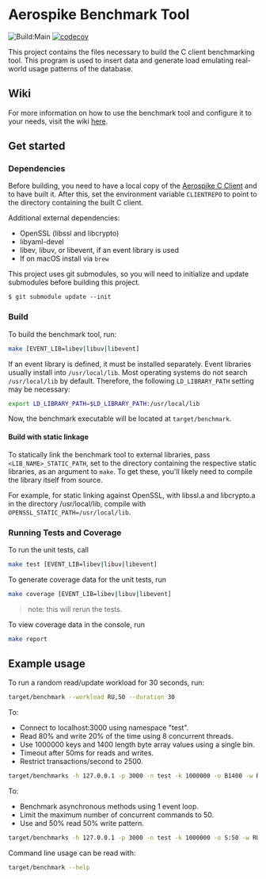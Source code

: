 # Aerospike Benchmark Tool

![Build:Main](https://github.com/citrusleaf/aerospike-benchmark/workflows/Build:Main/badge.svg)
[![codecov](https://codecov.io/gh/aerospike/aerospike-benchmark/branch/main/graph/badge.svg?token=TPGZT8V6AA)](https://codecov.io/gh/aerospike/aerospike-benchmark)

This project contains the files necessary to build the C client benchmarking tool.  This program is used to insert data and generate load emulating real-world usage patterns of the database.

## Wiki
For more information on how to use the benchmark tool and configure it to your needs, visit the wiki [here](https://github.com/aerospike/aerospike-benchmark/wiki).

## Get started

### Dependencies

Before building, you need to have a local copy of the [Aerospike C Client](https://github.com/aerospike/aerospike-client-c) and to have built it. After this, set the environment variable `CLIENTREPO` to point to the directory containing the built C client.

Additional external dependencies:
 * OpenSSL (libssl and libcrypto)
 * libyaml-devel
 * libev, libuv, or libevent, if an event library is used
  * If on macOS install via `brew`

This project uses git submodules, so you will need to initialize and update submodules before building this project.

	$ git submodule update --init

### Build

To build the benchmark tool, run:
```sh
make [EVENT_LIB=libev|libuv|libevent]
```
 If an event library is defined, it must be installed separately. Event libraries usually install into `/usr/local/lib`. Most operating systems do not search `/usr/local/lib` by default. Therefore, the following `LD_LIBRARY_PATH` setting may be necessary:
```sh
export LD_LIBRARY_PATH=$LD_LIBRARY_PATH:/usr/local/lib
```

Now, the benchmark executable will be located at `target/benchmark`.


#### Build with static linkage

To statically link the benchmark tool to external libraries, pass `<LIB_NAME>_STATIC_PATH`, set to the directory containing the respective static libraries, as an argument to `make`. To get these, you'll likely need to compile the library itself from source.

For example, for static linking against OpenSSL, with libssl.a and libcrypto.a in the directory /usr/local/lib, compile with `OPENSSL_STATIC_PATH=/usr/local/lib`.


### Running Tests and Coverage

To run the unit tests, call

```sh
make test [EVENT_LIB=libev|libuv|libevent]
```

To generate coverage data for the unit tests, run

```sh
make coverage [EVENT_LIB=libev|libuv|libevent]
```
> note: this will rerun the tests.

To view coverage data in the console, run

```sh
make report
```

## Example usage

To run a random read/update workload for 30 seconds, run:
```sh
target/benchmark --workload RU,50 --duration 30
```

To:
 * Connect to localhost:3000 using namespace "test".
 * Read 80% and write 20% of the time using 8 concurrent threads.
 * Use 1000000 keys and 1400 length byte array values using a single bin.
 * Timeout after 50ms for reads and writes.
 * Restrict transactions/second to 2500.
```sh
target/benchmarks -h 127.0.0.1 -p 3000 -n test -k 1000000 -o B1400 -w RU,80 -g 2500 -T 50 -z 8
```

To:
 * Benchmark asynchronous methods using 1 event loop.
 * Limit the maximum number of concurrent commands to 50.
 * Use and 50% read 50% write pattern.
```sh
target/benchmarks -h 127.0.0.1 -p 3000 -n test -k 1000000 -o S:50 -w RU,50 --async --asyncMaxCommands 50 --eventLoops 1
```

Command line usage can be read with:
```sh
target/benchmark --help
```
